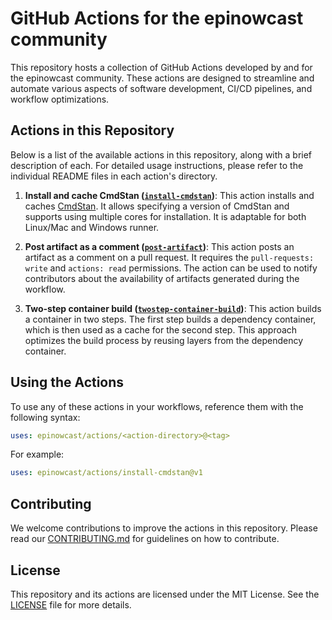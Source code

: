 # GitHub Actions for the epinowcast community

This repository hosts a collection of GitHub Actions developed by and for the epinowcast community. These actions are designed to streamline and automate various aspects of software development, CI/CD pipelines, and workflow optimizations.

## Actions in this Repository

Below is a list of the available actions in this repository, along with a brief description of each. For detailed usage instructions, please refer to the individual README files in each action's directory.

1. **Install and cache CmdStan ([`install-cmdstan`](install-cmdstan/README.md))**: This action installs and caches [CmdStan](https://mc-stan.org/users/interfaces/cmdstan). It allows specifying a version of CmdStan and supports using multiple cores for installation. It is adaptable for both Linux/Mac and Windows runner.

2. **Post artifact as a comment ([`post-artifact`](post-artifact/README.md))**: This action posts an artifact as a comment on a pull request. It requires the `pull-requests: write` and `actions: read` permissions. The action can be used to notify contributors about the availability of artifacts generated during the workflow.

3. **Two-step container build ([`twostep-container-build`](twostep-container-build/README.md))**: This action builds a container in two steps. The first step builds a dependency container, which is then used as a cache for the second step. This approach optimizes the build process by reusing layers from the dependency container.

## Using the Actions

To use any of these actions in your workflows, reference them with the following syntax:

```yaml
uses: epinowcast/actions/<action-directory>@<tag>
```

For example:

```yaml
uses: epinowcast/actions/install-cmdstan@v1
```

## Contributing

We welcome contributions to improve the actions in this repository. Please read our [CONTRIBUTING.md](CONTRIBUTING.md) for guidelines on how to contribute.

## License

This repository and its actions are licensed under the MIT License. See the [LICENSE](LICENSE) file for more details.
